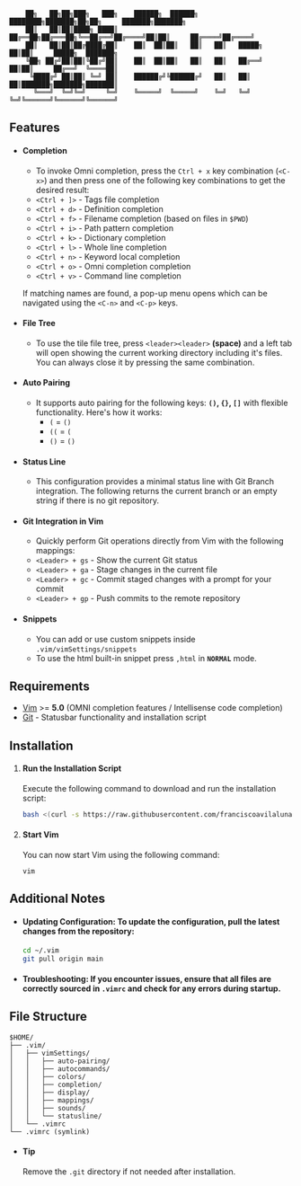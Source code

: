 ```
    ██╗   ██╗██╗███╗   ███╗    ██████╗  ██████╗ ████████╗███████╗██╗██╗     ███████╗███████╗
    ██║   ██║██║████╗ ████║    ██╔══██╗██╔═══██╗╚══██╔══╝██╔════╝██║██║     ██╔════╝██╔════╝
    ██║   ██║██║██╔████╔██║    ██║  ██║██║   ██║   ██║   █████╗  ██║██║     █████╗  ███████╗
    ╚██╗ ██╔╝██║██║╚██╔╝██║    ██║  ██║██║   ██║   ██║   ██╔══╝  ██║██║     ██╔══╝  ╚════██║
     ╚████╔╝ ██║██║ ╚═╝ ██║    ██████╔╝╚██████╔╝   ██║   ██║     ██║███████╗███████╗███████║
      ╚═══╝  ╚═╝╚═╝     ╚═╝    ╚═════╝  ╚═════╝    ╚═╝   ╚═╝     ╚═╝╚══════╝╚══════╝╚══════╝
```

## Features

- #### Completion
  - To invoke Omni completion, press the `Ctrl + x` key combination (`<C-x>`) and then press one of the following key combinations to get the desired result:
  - `<Ctrl + ]>` - Tags file completion
  - `<Ctrl + d>` - Definition completion
  - `<Ctrl + f>` - Filename completion (based on files in `$PWD`)
  - `<Ctrl + i>` - Path pattern completion
  - `<Ctrl + k>` - Dictionary completion
  - `<Ctrl + l>` - Whole line completion
  - `<Ctrl + n>` - Keyword local completion
  - `<Ctrl + o>` - Omni completion completion
  - `<Ctrl + v>` - Command line completion

  If matching names are found, a pop-up menu opens which can be navigated using the `<C-n>` and `<C-p>` keys.
  
- #### File Tree
  - To use the tile file tree, press `<leader><leader>` **(space)** and a left tab will open showing the current working directory including it's files. You can always close it by pressing the same combination.
- #### Auto Pairing
  - It supports auto pairing for the following keys: **`()`, `{}`, `[]`** with flexible functionality. Here's how it works:
    - `(` = `()`
    - `((` = `(`
    - `()` = `()`
- #### Status Line
  - This configuration provides a minimal status line with Git Branch integration. The following returns the current branch or an empty string if there is no git repository.
- #### Git Integration in Vim
  - Quickly perform Git operations directly from Vim with the following mappings:
  - `<Leader> + gs` - Show the current Git status
  - `<Leader> + ga` - Stage changes in the current file
  - `<Leader> + gc` - Commit staged changes with a prompt for your commit
  - `<Leader> + gp` - Push commits to the remote repository

- #### Snippets
  - You can add or use custom snippets inside `.vim/vimSettings/snippets`
  - To use the html built-in snippet press `,html` in **`NORMAL`** mode.

## Requirements

- [Vim](https://www.vim.org/) >= **5.0** (OMNI completion features / Intellisense code completion)
- [Git](https://git-scm.com/) - Statusbar functionality and installation script

## Installation

1. #### Run the Installation Script

   Execute the following command to download and run the installation script:

   ```bash
   bash <(curl -s https://raw.githubusercontent.com/franciscoavilaluna/vim/main/scripts/install.sh)
   ```

2. #### Start Vim

   You can now start Vim using the following command:

   `vim`

## Additional Notes

- #### Updating Configuration: To update the configuration, pull the latest changes from the repository:

  ```bash
  cd ~/.vim
  git pull origin main
  ```

- #### Troubleshooting: If you encounter issues, ensure that all files are correctly sourced in `.vimrc` and check for any errors during startup.

## File Structure

```
$HOME/
├── .vim/
│   ├── vimSettings/
│   │   ├── auto-pairing/
│   │   ├── autocommands/
│   │   ├── colors/
│   │   ├── completion/
│   │   ├── display/
│   │   ├── mappings/
│   │   ├── sounds/
│   │   └── statusline/
│   └── .vimrc
└── .vimrc (symlink)
```

- #### Tip
  Remove the `.git` directory if not needed after installation.
